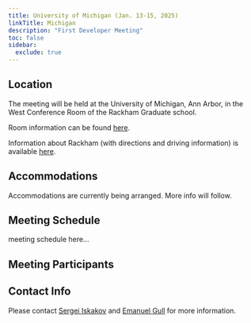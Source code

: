 ```yaml
---
title: University of Michigan (Jan. 13-15, 2025)
linkTitle: Michigan
description: "First Developer Meeting"
toc: false
sidebar:
  exclude: true
---
```

## Location

The meeting will be held at the University of Michigan, Ann Arbor, in the West Conference Room of the Rackham Graduate school.

Room information can be found [here](https://rackham.umich.edu/about/rackham-building/east-and-west-conference-rooms/).

Information about Rackham (with directions and driving information) is available [here](https://rackham.umich.edu/about/rackham-building/driving-directions/).

## Accommodations
Accommodations are currently being arranged. More info will follow.

## Meeting Schedule

meeting schedule here...

## Meeting Participants

## Contact Info
Please contact [Sergei Iskakov](siskakov@umich.edu) and [Emanuel Gull](egull@umich.edu) for more information.
